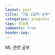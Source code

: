 ```yaml
---
layout: post
title: "7월 1일차 공부"
categories: progress
tags: 정형록
comments: true
header-img:
---
```


ML 관련 공부

